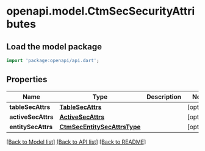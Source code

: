 # openapi.model.CtmSecSecurityAttributes

## Load the model package
```dart
import 'package:openapi/api.dart';
```

## Properties
Name | Type | Description | Notes
------------ | ------------- | ------------- | -------------
**tableSecAttrs** | [**TableSecAttrs**](TableSecAttrs.md) |  | [optional] 
**activeSecAttrs** | [**ActiveSecAttrs**](ActiveSecAttrs.md) |  | [optional] 
**entitySecAttrs** | [**CtmSecEntitySecAttrsType**](CtmSecEntitySecAttrsType.md) |  | [optional] 

[[Back to Model list]](../README.md#documentation-for-models) [[Back to API list]](../README.md#documentation-for-api-endpoints) [[Back to README]](../README.md)


